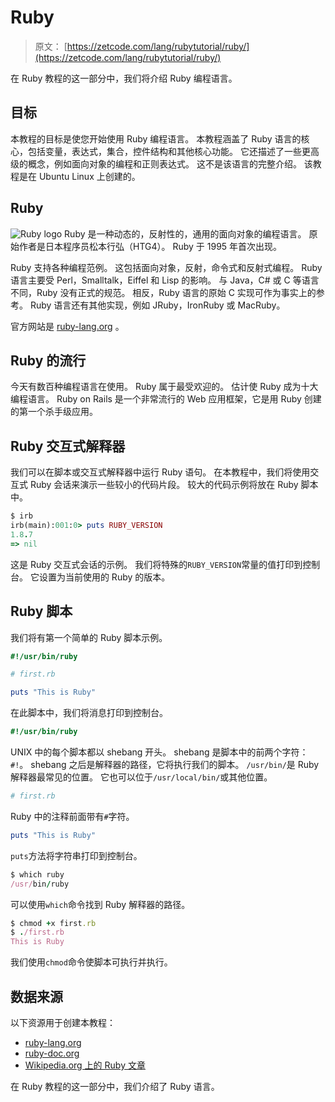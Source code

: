 # Ruby

> 原文： [https://zetcode.com/lang/rubytutorial/ruby/](https://zetcode.com/lang/rubytutorial/ruby/)

在 Ruby 教程的这一部分中，我们将介绍 Ruby 编程语言。

## 目标

本教程的目标是使您开始使用 Ruby 编程语言。 本教程涵盖了 Ruby 语言的核心，包括变量，表达式，集合，控件结构和其他核心功能。 它还描述了一些更高级的概念，例如面向对象的编程和正则表达式。 这不是该语言的完整介绍。 该教程是在 Ubuntu Linux 上创建的。

## Ruby

![Ruby logo](img/f00e7e1214409af10df777d73cfadf4b.jpg) Ruby 是一种动态的，反射性的，通用的面向对象的编程语言。 原始作者是日本程序员松本行弘（HTG4）。 Ruby 于 1995 年首次出现。

Ruby 支持各种编程范例。 这包括面向对象，反射，命令式和反射式编程。 Ruby 语言主要受 Perl，Smalltalk，Eiffel 和 Lisp 的影响。 与 Java，C# 或 C 等语言不同，Ruby 没有正式的规范。 相反，Ruby 语言的原始 C 实现可作为事实上的参考。 Ruby 语言还有其他实现，例如 JRuby，IronRuby 或 MacRuby。

官方网站是 [ruby​​-lang.org](http://www.ruby-lang.org/) 。

## Ruby 的流行

今天有数百种编程语言在使用。 Ruby 属于最受欢迎的。 估计使 Ruby 成为十大编程语言。 Ruby on Rails 是一个非常流行的 Web 应用框架，它是用 Ruby 创建的第一个杀手级应用。

## Ruby 交互式解释器

我们可以在脚本或交互式解释器中运行 Ruby 语句。 在本教程中，我们将使用交互式 Ruby 会话来演示一些较小的代码片段。 较大的代码示例将放在 Ruby 脚本中。

```ruby
$ irb
irb(main):001:0> puts RUBY_VERSION
1.8.7
=> nil

```

这是 Ruby 交互式会话的示例。 我们将特殊的`RUBY_VERSION`常量的值打印到控制台。 它设置为当前使用的 Ruby 的版本。

## Ruby 脚本

我们将有第一个简单的 Ruby 脚本示例。

```ruby
#!/usr/bin/ruby

# first.rb 

puts "This is Ruby"

```

在此脚本中，我们将消息打印到控制台。

```ruby
#!/usr/bin/ruby

```

UNIX 中的每个脚本都以 shebang 开头。 shebang 是脚本中的前两个字符：`#!`。 shebang 之后是解释器的路径，它将执行我们的脚本。 `/usr/bin/`是 Ruby 解释器最常见的位置。 它也可以位于`/usr/local/bin/`或其他位置。

```ruby
# first.rb 

```

Ruby 中的注释前面带有`#`字符。

```ruby
puts "This is Ruby"

```

`puts`方法将字符串打印到控制台。

```ruby
$ which ruby
/usr/bin/ruby

```

可以使用`which`命令找到 Ruby 解释器的路径。

```ruby
$ chmod +x first.rb 
$ ./first.rb 
This is Ruby

```

我们使用`chmod`命令使脚本可执行并执行。

## 数据来源

以下资源用于创建本教程：

*   [ruby​​-lang.org](http://www.ruby-lang.org/)
*   [ruby​​-doc.org](http://ruby-doc.org/)
*   [Wikipedia.org 上的 Ruby 文章](http://en.wikipedia.org/wiki/Ruby_(programming_language))

在 Ruby 教程的这一部分中，我们介绍了 Ruby 语言。